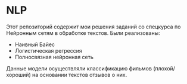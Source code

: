 # NLP
Этот репозиторий содержит мои решения заданий со спецкурса по Нейронным сетям в обработке текстов.
Были реализованы:
* Наивный Байес
* Логистическая регрессия
* Полносвязная нейронная сеть



Данные модели осуществляли классификацию фильмов (плохой/хороший) на основании текстов отзывов о них.
